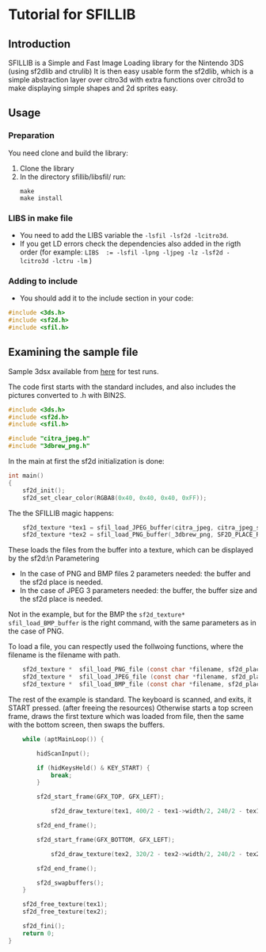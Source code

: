 # Tutorial for SFILLIB

## Introduction

SFILLIB is a Simple and Fast Image Loading library for the Nintendo 3DS (using sf2dlib and ctrulib) It is then easy usable form the sf2dlib, which is a simple abstraction layer over citro3d with extra functions over citro3d to make displaying simple shapes and 2d sprites easy.

## Usage
### Preparation
You need clone and build the library:
1. Clone the library
2. In the directory sfillib/libsfil/ run:
    ```
    make
    make install
    ```

### LIBS in make file
* You need to add the LIBS variable the ```-lsfil -lsf2d -lcitro3d```.
* If  you get LD errors check the dependencies also added in the rigth order (for example: ```LIBS	:= -lsfil -lpng -ljpeg -lz -lsf2d -lcitro3d -lctru -lm``` )

### Adding to include
* You should add it to the include section in your code: 
```c
#include <3ds.h>
#include <sf2d.h>
#include <sfil.h>
```

## Examining the sample file

Sample 3dsx available from [here](https://github.com/vargaviktor/sf2dlib/tree/master/sample) for test runs.

The code first starts with the standard includes, and also includes the pictures converted to .h with BIN2S.

```c
#include <3ds.h>
#include <sf2d.h>
#include <sfil.h>

#include "citra_jpeg.h"
#include "3dbrew_png.h"
```
In the main at first the sf2d initialization is done:
```c
int main()
{
	sf2d_init();
	sf2d_set_clear_color(RGBA8(0x40, 0x40, 0x40, 0xFF));
```
The the SFILLIB magic happens:
```c
	sf2d_texture *tex1 = sfil_load_JPEG_buffer(citra_jpeg, citra_jpeg_size, SF2D_PLACE_RAM);
	sf2d_texture *tex2 = sfil_load_PNG_buffer(_3dbrew_png, SF2D_PLACE_RAM);
```
These loads the files from the buffer into a texture, which can be displayed by the sf2d:\n
Parametering
* In the case of PNG and BMP files 2 parameters needed: the buffer and the sf2d place is needed.
* In the case of JPEG 3 parameters needed: the buffer, the buffer size and the sf2d place is needed.

Not in the example, but for the BMP the ```sf2d_texture* sfil_load_BMP_buffer``` is the right command, with the same parameters as in the case of PNG.

To load a file, you can respectly used the follwoing functions, where the filename is the filename with path.

```c
	sf2d_texture * 	sfil_load_PNG_file (const char *filename, sf2d_place place)
	sf2d_texture * 	sfil_load_JPEG_file (const char *filename, sf2d_place place)
	sf2d_texture * 	sfil_load_BMP_file (const char *filename, sf2d_place place)
```
The rest of the example is standard.
The keyboard is scanned, and exits, it START pressed. (after freeing the resources)
Otherwise starts a top screen frame, draws the first texture which was loaded from file, then the same with the bottom screen, then swaps the buffers.

```c
	while (aptMainLoop()) {

		hidScanInput();

		if (hidKeysHeld() & KEY_START) {
			break;
		}

		sf2d_start_frame(GFX_TOP, GFX_LEFT);

			sf2d_draw_texture(tex1, 400/2 - tex1->width/2, 240/2 - tex1->height/2);

		sf2d_end_frame();

		sf2d_start_frame(GFX_BOTTOM, GFX_LEFT);

			sf2d_draw_texture(tex2, 320/2 - tex2->width/2, 240/2 - tex2->height/2);

		sf2d_end_frame();

		sf2d_swapbuffers();
	}

	sf2d_free_texture(tex1);
	sf2d_free_texture(tex2);

	sf2d_fini();
	return 0;
}
```
